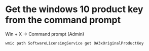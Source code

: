 # Get the windows 10 product key from the command prompt


Win + X -> Command prompt (Admin)

```
wmic path SoftwareLicensingService get OA3xOriginalProductKey
```
